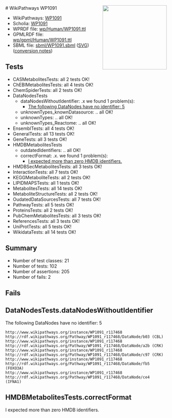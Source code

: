 <img style="float: right; width: 200px" src="../logo.png" />
# WikiPathways WP1091

* WikiPathways: [WP1091](https://identifiers.org/wikipathways:WP1091)
* Scholia: [WP1091](https://scholia.toolforge.org/wikipathways/WP1091)
* WPRDF file: [wp/Human/WP1091.ttl](../wp/Human/WP1091.ttl)
* GPMLRDF file: [wp/gpml/Human/WP1091.ttl](../wp/gpml/Human/WP1091.ttl)
* SBML file: [sbml/WP1091.sbml](../sbml/WP1091.sbml) ([SVG](../sbml/WP1091.svg)) ([conversion notes](../sbml/WP1091.txt))

## Tests
* CASMetabolitesTests: all 2 tests OK!
* ChEBIMetabolitesTests: all 4 tests OK!
* ChemSpiderTests: all 2 tests OK!
* DataNodesTests
    * dataNodesWithoutIdentifier: .x we found 1 problem(s):
        * [The following DataNodes have no identifier: 5](#d2d32fa4)
    * unknownTypes_knownDatasource: .. all OK!
    * unknownTypes: .. all OK!
    * unknownTypes_Reactome: .. all OK!
* EnsemblTests: all 4 tests OK!
* GeneralTests: all 13 tests OK!
* GeneTests: all 3 tests OK!
* HMDBMetabolitesTests
    * outdatedIdentifiers: .. all OK!
    * correctFormat: .x. we found 1 problem(s):
        * [I expected more than zero HMDB identifiers.](#ad154c1e)
* HMDBSecMetabolitesTests: all 3 tests OK!
* InteractionTests: all 7 tests OK!
* KEGGMetaboliteTests: all 2 tests OK!
* LIPIDMAPSTests: all 1 tests OK!
* MetabolitesTests: all 14 tests OK!
* MetaboliteStructureTests: all 2 tests OK!
* OudatedDataSourcesTests: all 7 tests OK!
* PathwayTests: all 5 tests OK!
* ProteinsTests: all 2 tests OK!
* PubChemMetabolitesTests: all 3 tests OK!
* ReferencesTests: all 3 tests OK!
* UniProtTests: all 5 tests OK!
* WikidataTests: all 14 tests OK!


## Summary

* Number of test classes: 21
* Number of tests: 102
* Number of assertions: 205
* Number of fails: 2

## Fails

<a name="d2d32fa4" />

## DataNodesTests.dataNodesWithoutIdentifier

The following DataNodes have no identifier: 5
```
http://www.wikipathways.org/instance/WP1091_r117468 http://rdf.wikipathways.org/Pathway/WP1091_r117468/DataNode/b03 (CBL)
http://www.wikipathways.org/instance/WP1091_r117468 http://rdf.wikipathways.org/Pathway/WP1091_r117468/DataNode/a2b (CRK)
http://www.wikipathways.org/instance/WP1091_r117468 http://rdf.wikipathways.org/Pathway/WP1091_r117468/DataNode/c97 (CRK)
http://www.wikipathways.org/instance/WP1091_r117468 http://rdf.wikipathways.org/Pathway/WP1091_r117468/DataNode/fb5 (FOXO3A)
http://www.wikipathways.org/instance/WP1091_r117468 http://rdf.wikipathways.org/Pathway/WP1091_r117468/DataNode/ce4 (IFNA1)
```

<a name="ad154c1e" />

## HMDBMetabolitesTests.correctFormat

I expected more than zero HMDB identifiers.
